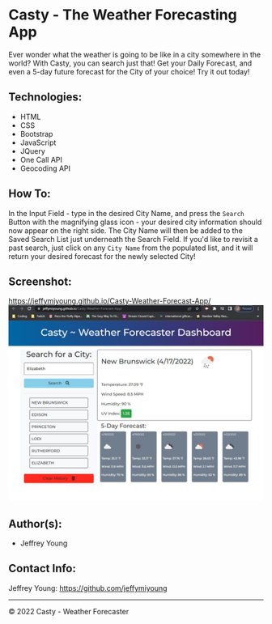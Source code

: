 # Casty - The Weather Forecasting App
Ever wonder what the weather is going to be like in a city somewhere in the world? With Casty, you can search just that! Get your Daily Forecast, and even a 5-day future forecast for the City of your choice! Try it out today!

## Technologies:
* HTML
* CSS
* Bootstrap
* JavaScript
* JQuery 
* One Call API
* Geocoding API

## How To:
In the Input Field - type in the desired City Name, and press the `Search` Button with the magnifying glass icon - your desired city information should now appear on the right side. The City Name will then be added to the Saved Search List just underneath the Search Field.
If you'd like to revisit a past search, just click on any `City Name` from the populated list, and it will return your desired forecast for the newly selected City!

## Screenshot: 
https://jeffymiyoung.github.io/Casty-Weather-Forecast-App/
![This is the homepage for the Casty - Weather Forecasting Application](./assets/images/screenshot.JPG)

## Author(s):
* Jeffrey Young

## Contact Info: 
Jeffrey Young: https://github.com/jeffymiyoung

---
© 2022 Casty - Weather Forecaster
